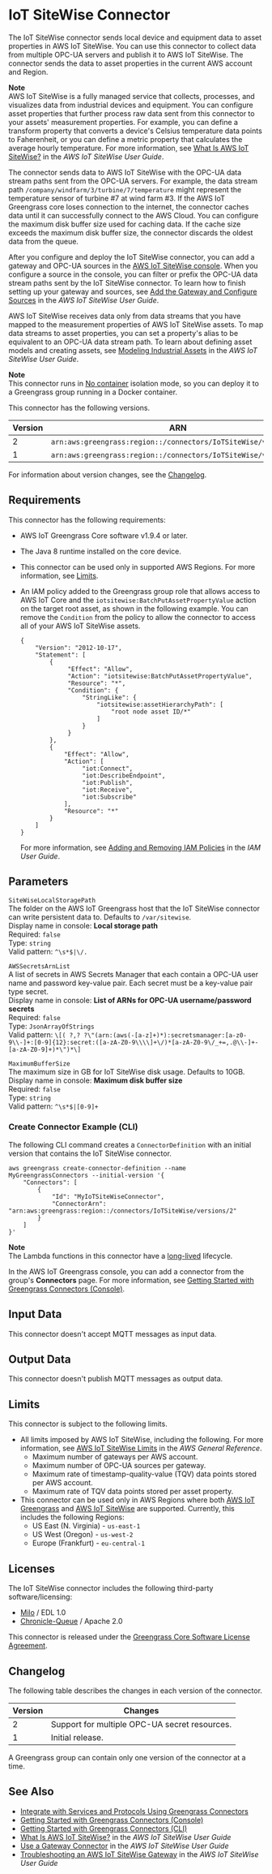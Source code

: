 # IoT SiteWise Connector<a name="iot-sitewise-connector"></a>

The IoT SiteWise connector sends local device and equipment data to asset properties in AWS IoT SiteWise\. You can use this connector to collect data from multiple OPC\-UA servers and publish it to AWS IoT SiteWise\. The connector sends the data to asset properties in the current AWS account and Region\.

**Note**  
AWS IoT SiteWise is a fully managed service that collects, processes, and visualizes data from industrial devices and equipment\. You can configure asset properties that further process raw data sent from this connector to your assets' measurement properties\. For example, you can define a transform property that converts a device's Celsius temperature data points to Faherenheit, or you can define a metric property that calculates the average hourly temperature\. For more information, see [What Is AWS IoT SiteWise?](https://docs.aws.amazon.com/iot-sitewise/latest/userguide/) in the *AWS IoT SiteWise User Guide*\.

The connector sends data to AWS IoT SiteWise with the OPC\-UA data stream paths sent from the OPC\-UA servers\. For example, the data stream path `/company/windfarm/3/turbine/7/temperature` might represent the temperature sensor of turbine \#7 at wind farm \#3\. If the AWS IoT Greengrass core loses connection to the internet, the connector caches data until it can successfully connect to the AWS Cloud\. You can configure the maximum disk buffer size used for caching data\. If the cache size exceeds the maximum disk buffer size, the connector discards the oldest data from the queue\.

After you configure and deploy the IoT SiteWise connector, you can add a gateway and OPC\-UA sources in the [AWS IoT SiteWise console](https://console.aws.amazon.com/iotsitewise/)\. When you configure a source in the console, you can filter or prefix the OPC\-UA data stream paths sent by the IoT SiteWise connector\. To learn how to finish setting up your gateway and sources, see [Add the Gateway and Configure Sources](https://docs.aws.amazon.com/iot-sitewise/latest/userguide/configure-gateway.html#add-gateway) in the *AWS IoT SiteWise User Guide*\.

AWS IoT SiteWise receives data only from data streams that you have mapped to the measurement properties of AWS IoT SiteWise assets\. To map data streams to asset properties, you can set a property's alias to be equivalent to an OPC\-UA data stream path\. To learn about defining asset models and creating assets, see [Modeling Industrial Assets](https://docs.aws.amazon.com/iot-sitewise/latest/userguide/industrial-asset-models) in the *AWS IoT SiteWise User Guide*\.

**Note**  
This connector runs in [No container](lambda-group-config.md#no-container-mode) isolation mode, so you can deploy it to a Greengrass group running in a Docker container\.

This connector has the following versions\.


| Version | ARN | 
| --- | --- | 
| 2 | `arn:aws:greengrass:region::/connectors/IoTSiteWise/versions/`2 | 
| 1 | `arn:aws:greengrass:region::/connectors/IoTSiteWise/versions/`1 | 

For information about version changes, see the [Changelog](twilio-notifications-connector.md#twilio-notifications-connector-changelog)\.

## Requirements<a name="iot-sitewise-connector-req"></a>

This connector has the following requirements:
+ AWS IoT Greengrass Core software v1\.9\.4 or later\.
+ The Java 8 runtime installed on the core device\.
+ This connector can be used only in supported AWS Regions\. For more information, see [Limits](#iot-sitewise-connector-limits)\.
+ An IAM policy added to the Greengrass group role that allows access to AWS IoT Core and the `iotsitewise:BatchPutAssetPropertyValue` action on the target root asset, as shown in the following example\. You can remove the `Condition` from the policy to allow the connector to access all of your AWS IoT SiteWise assets\.

  ```
  {
      "Version": "2012-10-17",
      "Statement": [
          {
               "Effect": "Allow",
               "Action": "iotsitewise:BatchPutAssetPropertyValue",
               "Resource": "*",
               "Condition": {
                   "StringLike": {
                       "iotsitewise:assetHierarchyPath": [
                           "root node asset ID/*"
                       ]
                   }
               }
          },
          {
              "Effect": "Allow",
              "Action": [
                   "iot:Connect",
                   "iot:DescribeEndpoint",
                   "iot:Publish",
                   "iot:Receive",
                   "iot:Subscribe"
              ],
              "Resource": "*"
          }
      ]
  }
  ```

  For more information, see [Adding and Removing IAM Policies](https://docs.aws.amazon.com/IAM/latest/UserGuide/access_policies_manage-attach-detach.html) in the *IAM User Guide*\.

## Parameters<a name="iot-sitewise-connector-param"></a>

`SiteWiseLocalStoragePath`  
The folder on the AWS IoT Greengrass host that the IoT SiteWise connector can write persistent data to\. Defaults to `/var/sitewise`\.  
Display name in console: **Local storage path**  
Required: `false`  
Type: `string`  
Valid pattern: `^\s*$|\/.`

`AWSSecretsArnList`  
A list of secrets in AWS Secrets Manager that each contain a OPC\-UA user name and password key\-value pair\. Each secret must be a key\-value pair type secret\.  
Display name in console: **List of ARNs for OPC\-UA username/password secrets**  
Required: `false`  
Type: `JsonArrayOfStrings`  
Valid pattern: `\[( ?,? ?\"(arn:(aws(-[a-z]+)*):secretsmanager:[a-z0-9\\-]+:[0-9]{12}:secret:([a-zA-Z0-9\\\\]+\/)*[a-zA-Z0-9\/_+=,.@\\-]+-[a-zA-Z0-9]+)*\")*\]`

`MaximumBufferSize`  
The maximum size in GB for IoT SiteWise disk usage\. Defaults to 10GB\.  
Display name in console: **Maximum disk buffer size**  
Required: `false`  
Type: `string`  
Valid pattern: `^\s*$|[0-9]+`

### Create Connector Example \(CLI\)<a name="iot-sitewise-connector-create"></a>

The following CLI command creates a `ConnectorDefinition` with an initial version that contains the IoT SiteWise connector\.

```
aws greengrass create-connector-definition --name MyGreengrassConnectors --initial-version '{
    "Connectors": [
        {
            "Id": "MyIoTSiteWiseConnector",
            "ConnectorArn": "arn:aws:greengrass:region::/connectors/IoTSiteWise/versions/2"
        }
    ]
}'
```

**Note**  
The Lambda functions in this connector have a [long\-lived](lambda-functions.md#lambda-lifecycle) lifecycle\.

In the AWS IoT Greengrass console, you can add a connector from the group's **Connectors** page\. For more information, see [Getting Started with Greengrass Connectors \(Console\)](connectors-console.md)\.

## Input Data<a name="iot-sitewise-connector-data-input"></a>

This connector doesn't accept MQTT messages as input data\.

## Output Data<a name="iot-sitewise-connector-data-output"></a>

This connector doesn't publish MQTT messages as output data\.

## Limits<a name="iot-sitewise-connector-limits"></a>

This connector is subject to the following limits\.
+ All limits imposed by AWS IoT SiteWise, including the following\. For more information, see [ AWS IoT SiteWise Limits](https://docs.aws.amazon.com/general/latest/gr/aws_service_limits.html#limits_iot_sitewise) in the *AWS General Reference*\. 
  + Maximum number of gateways per AWS account\.
  + Maximum number of OPC\-UA sources per gateway\.
  + Maximum rate of timestamp\-quality\-value \(TQV\) data points stored per AWS account\.
  + Maximum rate of TQV data points stored per asset property\.
+ This connector can be used only in AWS Regions where both [AWS IoT Greengrass](https://docs.aws.amazon.com/general/latest/gr/rande.html#greengrass_region) and [AWS IoT SiteWise](https://docs.aws.amazon.com/general/latest/gr/rande.html#iotsitewise_region) are supported\. Currently, this includes the following Regions:
  + US East \(N\. Virginia\) \- `us-east-1`
  + US West \(Oregon\) \- `us-west-2`
  + Europe \(Frankfurt\) \- `eu-central-1`

## Licenses<a name="iot-sitewise-connector-license"></a>

The IoT SiteWise connector includes the following third\-party software/licensing:
+ [Milo](https://github.com/eclipse/milo/) / EDL 1\.0
+ [Chronicle\-Queue](https://github.com/OpenHFT/Chronicle-Queue) / Apache 2\.0

This connector is released under the [Greengrass Core Software License Agreement](https://s3-us-west-2.amazonaws.com/greengrass-release-license/greengrass-license-v1.pdf)\.

## Changelog<a name="iot-sitewise-connector-changelog"></a>

The following table describes the changes in each version of the connector\.


| Version | Changes | 
| --- | --- | 
| 2 | Support for multiple OPC\-UA secret resources\. | 
| 1 | Initial release\.  | 

A Greengrass group can contain only one version of the connector at a time\.

## See Also<a name="iot-sitewise-connector-see-also"></a>
+ [Integrate with Services and Protocols Using Greengrass Connectors](connectors.md)
+ [Getting Started with Greengrass Connectors \(Console\)](connectors-console.md)
+ [Getting Started with Greengrass Connectors \(CLI\)](connectors-cli.md)
+ [What Is AWS IoT SiteWise?](https://docs.aws.amazon.com/iot-sitewise/latest/userguide/) in the *AWS IoT SiteWise User Guide*
+ [Use a Gateway Connector](https://docs.aws.amazon.com/iot-sitewise/latest/userguide/gateway-connector.html) in the *AWS IoT SiteWise User Guide*
+ [Troubleshooting an AWS IoT SiteWise Gateway](https://docs.aws.amazon.com/iot-sitewise/latest/userguide/troubleshooting.html#troubleshooting-gateway) in the *AWS IoT SiteWise User Guide*
